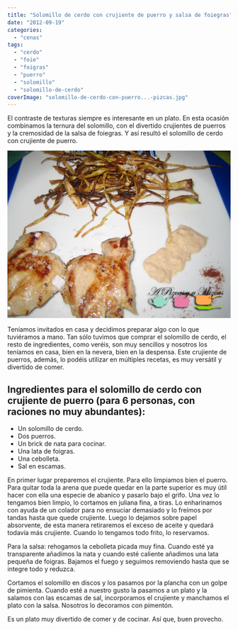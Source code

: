 ```yaml
---
title: "Solomillo de cerdo con crujiente de puerro y salsa de foiegras"
date: "2012-09-19"
categories: 
  - "cenas"
tags: 
  - "cerdo"
  - "foie"
  - "foigras"
  - "puerro"
  - "solomillo"
  - "solomillo-de-cerdo"
coverImage: "solomillo-de-cerdo-con-puerro...-pizcas.jpg"
---
```


El contraste de texturas siempre es interesante en un plato. En esta ocasión combinamos la ternura del solomillo, con el divertido crujientes de puerros y la cremosidad de la salsa de foiegras. Y así resultó el solomillo de cerdo con crujiente de puerro.

![Solomillo con crujiente de puerro](images/solomillo-de-cerdo-con-puerro...-pizcas.jpg "solomillo de cerdo con puerro... (pizcas)")

Teníamos invitados en casa y decidimos preparar algo con lo que tuviéramos a mano. Tan sólo tuvimos que comprar el solomillo de cerdo, el resto de ingredientes, como veréis, son muy sencillos y nosotros los teníamos en casa, bien en la nevera, bien en la despensa. Este crujiente de puerros, además, lo podéis utilizar en múltiples recetas, es muy versátil y divertido de comer.

## Ingredientes para el solomillo de cerdo con crujiente de puerro (para 6 personas, con raciones no muy abundantes):

- Un solomillo de cerdo.
- Dos puerros.
- Un brick de nata para cocinar.
- Una lata de foigras.
- Una cebolleta.
- Sal en escamas.

En primer lugar preparemos el crujiente. Para ello limpiamos bien el puerro. Para quitar toda la arena que puede quedar en la parte superior es muy útil hacer con ella una especie de abanico y pasarlo bajo el grifo. Una vez lo tengamos bien limpio, lo cortamos en juliana fina, a tiras. Lo enharinamos con ayuda de un colador para no ensuciar demasiado y lo freímos por tandas hasta que quede crujiente. Luego lo dejamos sobre papel absorvente, de esta manera retiraremos el exceso de aceite y quedará todavía más crujiente. Cuando lo tengamos todo frito, lo reservamos.

Para la salsa: rehogamos la cebolleta picada muy fina. Cuando esté ya transparente añadimos la nata y cuando esté caliente añadimos una lata pequeña de foigras. Bajamos el fuego y seguimos removiendo hasta que se integre todo y reduzca.

Cortamos el solomillo en discos y los pasamos por la plancha con un golpe de pimienta. Cuando esté a nuestro gusto la pasamos a un plato y la salamos con las escamas de sal, incorporamos el crujiente y manchamos el plato con la salsa. Nosotros lo decoramos con pimentón.

Es un plato muy divertido de comer y de cocinar. Así que, buen provecho.
